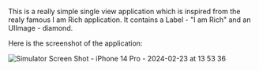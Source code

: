 This is a really simple single view application which is inspired from the realy famous I am Rich application. It contains a Label - "I am Rich" and an UIImage - diamond.

Here is the screenshot of the application:

![Simulator Screen Shot - iPhone 14 Pro - 2024-02-23 at 13 53 36](https://github.com/kri-eng/First-App/assets/124129235/f515a7e5-e640-40a6-9670-722d53630f9d)
